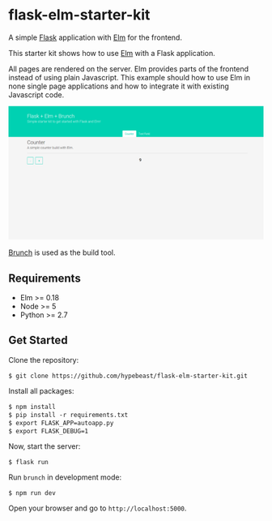# flask-elm-starter-kit

A simple [Flask](http://flask.pocoo.org/) application with [Elm](http://elm-lang.org/) for the frontend.

This starter kit shows how to use [Elm](http://elm-lang.org/) with a Flask application.

All pages are rendered on the server. Elm provides parts of the frontend instead of using plain Javascript. This example should how to use Elm in none single page applications and how to integrate it with existing Javascript code.

![](./screenshot.png)

[Brunch](http://brunch.io/) is used as the build tool.

## Requirements

  * Elm >= 0.18
  * Node >= 5
  * Python >= 2.7

## Get Started

Clone the repository:

```
$ git clone https://github.com/hypebeast/flask-elm-starter-kit.git
```

Install all packages:

```
$ npm install
$ pip install -r requirements.txt
$ export FLASK_APP=autoapp.py
$ export FLASK_DEBUG=1
```

Now, start the server:

```
$ flask run
```

Run `brunch` in development mode:

```
$ npm run dev
```

Open your browser and go to `http://localhost:5000`.
